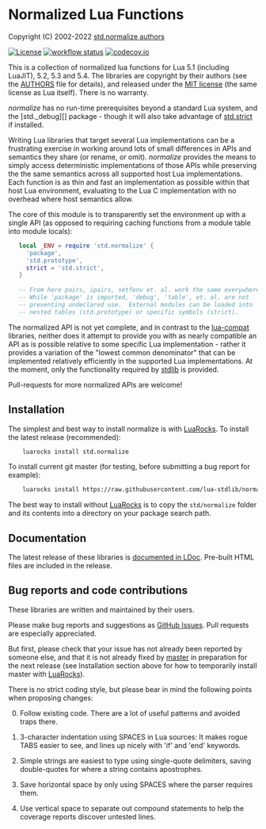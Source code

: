 Normalized Lua Functions
========================

Copyright (C) 2002-2022 [std.normalize authors][authors]

[![License](https://img.shields.io/:license-mit-blue.svg)](https://mit-license.org)
[![workflow status](https://github.com/lua-stdlib/normalize/actions/workflows/spec.yml/badge.svg?branch=master)](https://github.com/lua-stdlib/normalize/actions)
[![codecov.io](https://codecov.io/gh/lua-stdlib/normalize/branch/master/graph/badge.svg)](https://codecov.io/gh/lua-stdlib/normalize)

This is a collection of normalized lua functions for Lua 5.1 (including
LuaJIT), 5.2, 5.3 and 5.4.  The libraries are copyright by their authors
(see the [AUTHORS][] file for details), and released under the
[MIT license][mit] (the same license as Lua itself).  There is no
warranty.

_normalize_ has no run-time prerequisites beyond a standard Lua system,
and the [std._debug][] package - though it will also take advantage of
[std.strict][] if installed.

Writing Lua libraries that target several Lua implementations can be a
frustrating exercise in working around lots of small differences in APIs
and semantics they share (or rename, or omit).  _normalize_ provides the
means to simply access deterministic implementations of those APIs while
preserving the the same semantics across all supported host Lua
implementations.  Each function is as thin and fast an implementation as
possible within that host Lua environment, evaluating to the Lua C
implementation with no overhead where host semantics allow.

The core of this module is to transparently set the environment up with
a single API (as opposed to requiring caching functions from a module
table into module locals):

```lua
   local _ENV = require 'std.normalize' {
     'package',
     'std.prototype',
     strict = 'std.strict',
   }
   
   -- From here pairs, ipairs, setfenv et. al. work the same everywhere!
   -- While 'package' is imported, 'debug', 'table', et. al. are not
   -- preventing undeclared use.  External modules can be loaded into
   -- nested tables (std.prototype) or specific symbols (strict).
```

The normalized API is not yet complete, and in contrast to the
[lua-compat][] libraries, neither does it attempt to provide you with as 
nearly compatible an API as is possible relative to some specific Lua
implementation - rather it provides a variation of the "lowest common
denominator" that can be implemented relatively efficiently in the
supported Lua implementations. At the moment, only the functionality
required by [stdlib][] is provided.

Pull-requests for more normalized APIs are welcome!

[authors]: https://github.com/lua-stdlib/normalize/blob/master/AUTHORS.md
[github]: https://github.com/lua-stdlib/normalize/ "Github repository"
[lua]: https://www.lua.org "The Lua Project"
[lua-compat]: https://github.com/keplerproject/lua-compat-5.3 "Lua 5.3ish API"
[mit]: https://mit-license.org "MIT License"
[stdlib]: https://github.com/lua-stdlib/lua-stdlib "Standard Lua Libraries"
[std.strict]: https://github.com/lua-stdlib/strict "strict variables"
[typecheck]: https://github.com/gvvaughan/typecheck "function type checks"


Installation
------------

The simplest and best way to install normalize is with [LuaRocks][]. To
install the latest release (recommended):

```bash
    luarocks install std.normalize
```

To install current git master (for testing, before submitting a bug
report for example):

```bash
    luarocks install https://raw.githubusercontent.com/lua-stdlib/normalize/master/normalize-git-1.rockspec
```

The best way to install without [LuaRocks][] is to copy the `std/normalize`
folder and its contents into a directory on your package search path.

[luarocks]: https://www.luarocks.org "Lua package manager"


Documentation
-------------

The latest release of these libraries is [documented in LDoc][github.io].
Pre-built HTML files are included in the release.

[github.io]: https://lua-stdlib.github.io/normalize


Bug reports and code contributions
----------------------------------

These libraries are written and maintained by their users.

Please make bug reports and suggestions as [GitHub Issues][issues].
Pull requests are especially appreciated.

But first, please check that your issue has not already been reported by
someone else, and that it is not already fixed by [master][github] in
preparation for the next release (see Installation section above for how
to temporarily install master with [LuaRocks][]).

There is no strict coding style, but please bear in mind the following
points when proposing changes:

0. Follow existing code. There are a lot of useful patterns and avoided
   traps there.

1. 3-character indentation using SPACES in Lua sources: It makes rogue
   TABS easier to see, and lines up nicely with 'if' and 'end' keywords.

2. Simple strings are easiest to type using single-quote delimiters,
   saving double-quotes for where a string contains apostrophes.

3. Save horizontal space by only using SPACES where the parser requires
   them.

4. Use vertical space to separate out compound statements to help the
   coverage reports discover untested lines.

[issues]: https://github.com/lua-stdlib/normalize/issues
